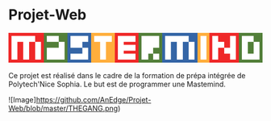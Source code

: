 # Projet-Web
![Image](https://github.com/AnEdge/Projet-Web/blob/master/Mastermind_main.png)

Ce projet est réalisé dans le cadre de la formation de prépa intégrée de Polytech'Nice Sophia.
Le but est de programmer une Mastemind.


![Image]https://github.com/AnEdge/Projet-Web/blob/master/THEGANG.png)
